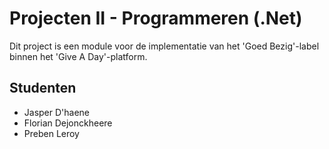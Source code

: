 # Projecten II - Programmeren (.Net)

Dit project is een module voor de implementatie van het 'Goed Bezig'-label binnen het 'Give A Day'-platform.

## Studenten
- Jasper D'haene
- Florian Dejonckheere
- Preben Leroy
